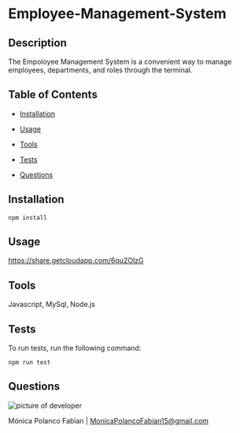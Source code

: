 # Employee-Management-System

## Description

The Empoloyee Management System is a convenient way to manage employees, departments, and roles through the terminal.

## Table of Contents

* [Installation](#installation)

* [Usage](#usage)

* [Tools](#tools)

* [Tests](#tests)

* [Questions](#questions)

## Installation

```npm install```

## Usage

https://share.getcloudapp.com/6qu2OlzG

## Tools

Javascript, MySql, Node.js

## Tests
 
To run tests, run the following command:

```npm run test```

## Questions

![picture of developer](https://avatars3.githubusercontent.com/u/60660512?v=4)

Mónica Polanco Fabían | MonicaPolancoFabian15@gmail.com

